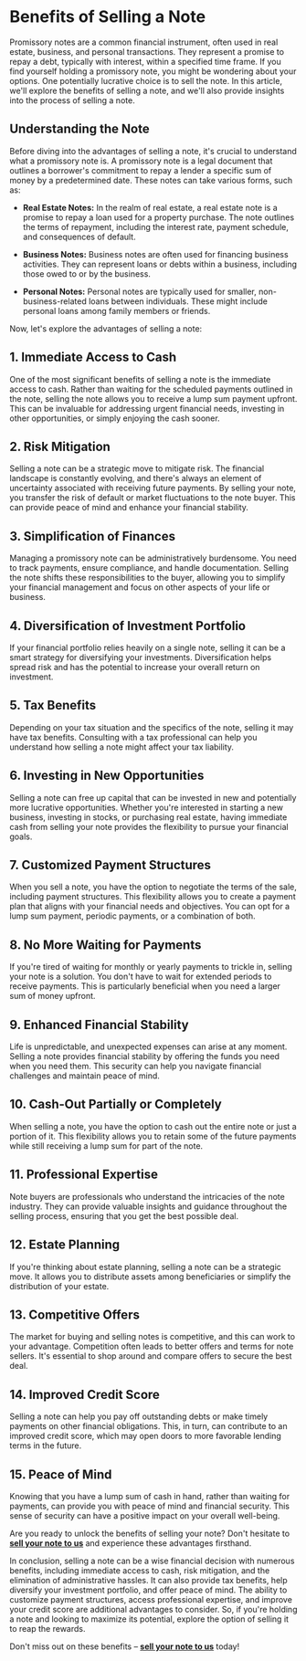 # Benefits of Selling a Note

Promissory notes are a common financial instrument, often used in real estate, business, and personal transactions. They represent a promise to repay a debt, typically with interest, within a specified time frame. If you find yourself holding a promissory note, you might be wondering about your options. One potentially lucrative choice is to sell the note. In this article, we'll explore the benefits of selling a note, and we'll also provide insights into the process of selling a note.

## Understanding the Note

Before diving into the advantages of selling a note, it's crucial to understand what a promissory note is. A promissory note is a legal document that outlines a borrower's commitment to repay a lender a specific sum of money by a predetermined date. These notes can take various forms, such as:

- **Real Estate Notes:** In the realm of real estate, a real estate note is a promise to repay a loan used for a property purchase. The note outlines the terms of repayment, including the interest rate, payment schedule, and consequences of default.

- **Business Notes:** Business notes are often used for financing business activities. They can represent loans or debts within a business, including those owed to or by the business.

- **Personal Notes:** Personal notes are typically used for smaller, non-business-related loans between individuals. These might include personal loans among family members or friends.

Now, let's explore the advantages of selling a note:

## 1. **Immediate Access to Cash**

One of the most significant benefits of selling a note is the immediate access to cash. Rather than waiting for the scheduled payments outlined in the note, selling the note allows you to receive a lump sum payment upfront. This can be invaluable for addressing urgent financial needs, investing in other opportunities, or simply enjoying the cash sooner.

## 2. **Risk Mitigation**

Selling a note can be a strategic move to mitigate risk. The financial landscape is constantly evolving, and there's always an element of uncertainty associated with receiving future payments. By selling your note, you transfer the risk of default or market fluctuations to the note buyer. This can provide peace of mind and enhance your financial stability.

## 3. **Simplification of Finances**

Managing a promissory note can be administratively burdensome. You need to track payments, ensure compliance, and handle documentation. Selling the note shifts these responsibilities to the buyer, allowing you to simplify your financial management and focus on other aspects of your life or business.

## 4. **Diversification of Investment Portfolio**

If your financial portfolio relies heavily on a single note, selling it can be a smart strategy for diversifying your investments. Diversification helps spread risk and has the potential to increase your overall return on investment.

## 5. **Tax Benefits**

Depending on your tax situation and the specifics of the note, selling it may have tax benefits. Consulting with a tax professional can help you understand how selling a note might affect your tax liability.

## 6. **Investing in New Opportunities**

Selling a note can free up capital that can be invested in new and potentially more lucrative opportunities. Whether you're interested in starting a new business, investing in stocks, or purchasing real estate, having immediate cash from selling your note provides the flexibility to pursue your financial goals.

## 7. **Customized Payment Structures**

When you sell a note, you have the option to negotiate the terms of the sale, including payment structures. This flexibility allows you to create a payment plan that aligns with your financial needs and objectives. You can opt for a lump sum payment, periodic payments, or a combination of both.

## 8. **No More Waiting for Payments**

If you're tired of waiting for monthly or yearly payments to trickle in, selling your note is a solution. You don't have to wait for extended periods to receive payments. This is particularly beneficial when you need a larger sum of money upfront.

## 9. **Enhanced Financial Stability**

Life is unpredictable, and unexpected expenses can arise at any moment. Selling a note provides financial stability by offering the funds you need when you need them. This security can help you navigate financial challenges and maintain peace of mind.

## 10. **Cash-Out Partially or Completely**

When selling a note, you have the option to cash out the entire note or just a portion of it. This flexibility allows you to retain some of the future payments while still receiving a lump sum for part of the note.

## 11. **Professional Expertise**

Note buyers are professionals who understand the intricacies of the note industry. They can provide valuable insights and guidance throughout the selling process, ensuring that you get the best possible deal.

## 12. **Estate Planning**

If you're thinking about estate planning, selling a note can be a strategic move. It allows you to distribute assets among beneficiaries or simplify the distribution of your estate.

## 13. **Competitive Offers**

The market for buying and selling notes is competitive, and this can work to your advantage. Competition often leads to better offers and terms for note sellers. It's essential to shop around and compare offers to secure the best deal.

## 14. **Improved Credit Score**

Selling a note can help you pay off outstanding debts or make timely payments on other financial obligations. This, in turn, can contribute to an improved credit score, which may open doors to more favorable lending terms in the future.

## 15. **Peace of Mind**

Knowing that you have a lump sum of cash in hand, rather than waiting for payments, can provide you with peace of mind and financial security. This sense of security can have a positive impact on your overall well-being.

Are you ready to unlock the benefits of selling your note? Don't hesitate to [**sell your note to us**](#CTA) and experience these advantages firsthand.

In conclusion, selling a note can be a wise financial decision with numerous benefits, including immediate access to cash, risk mitigation, and the elimination of administrative hassles. It can also provide tax benefits, help diversify your investment portfolio, and offer peace of mind. The ability to customize payment structures, access professional expertise, and improve your credit score are additional advantages to consider. So, if you're holding a note and looking to maximize its potential, explore the option of selling it to reap the rewards.

Don't miss out on these benefits – [**sell your note to us**](#CTA) today!